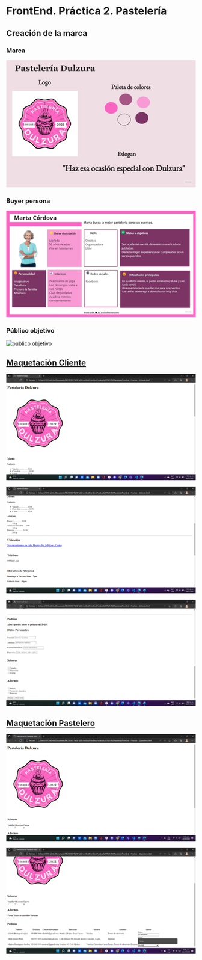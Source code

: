 # FrontEnd. Práctica 2. **Pastelería**

## Creación de la marca

### Marca
[![marca](https://github.com/mrodriguezh23/FrontEnd---Practica---2/blob/main/Marca.jpg "marca")](https://github.com/mrodriguezh23/FrontEnd---Practica---2/blob/main/Marca.jpg "marca")

### Buyer persona
[![buyer persona](https://github.com/mrodriguezh23/FrontEnd---Practica---2/blob/main/Buyer%20Persona.jpg "buyer persona")](https://github.com/mrodriguezh23/FrontEnd---Practica---2/blob/main/Buyer%20Persona.jpg "buyer persona")

### Público objetivo
[![publico objetivo](https://github.com/mrodriguezh23/FrontEnd---Practica---2/blob/main/P%C3%BAblico%20objetivo.jpg "publico objetivo")](https://github.com/mrodriguezh23/FrontEnd---Practica---2/blob/main/P%C3%BAblico%20objetivo.jpg "publico objetivo")

## [Maquetación Cliente](https://github.com/mrodriguezh23/FrontEnd---Practica---2/blob/main/cliente.html "Maquetación Cliente")

[![cliente1](https://github.com/mrodriguezh23/FrontEnd---Practica---2/blob/main/cliente1.png "cliente1")](https://github.com/mrodriguezh23/FrontEnd---Practica---2/blob/main/cliente1.png "cliente1")

[![cliente2](https://github.com/mrodriguezh23/FrontEnd---Practica---2/blob/main/cliente2.png "cliente2")](https://github.com/mrodriguezh23/FrontEnd---Practica---2/blob/main/cliente2.png "cliente2")

[![cliente3](https://github.com/mrodriguezh23/FrontEnd---Practica---2/blob/main/cliente3.png "cliente3")](https://github.com/mrodriguezh23/FrontEnd---Practica---2/blob/main/cliente3.png "cliente3")

##  [Maquetación Pastelero](https://github.com/mrodriguezh23/FrontEnd---Practica---2/blob/main/pastelero.html "Maquetación Pastelero")

[![pastelero1](https://github.com/mrodriguezh23/FrontEnd---Practica---2/blob/main/pastelero1.png "pastelero1")](https://github.com/mrodriguezh23/FrontEnd---Practica---2/blob/main/pastelero1.png "pastelero1")

[![pastelero2](https://github.com/mrodriguezh23/FrontEnd---Practica---2/blob/main/pastelero2.png "pastelero2")](https://github.com/mrodriguezh23/FrontEnd---Practica---2/blob/main/pastelero2.png "pastelero2")
